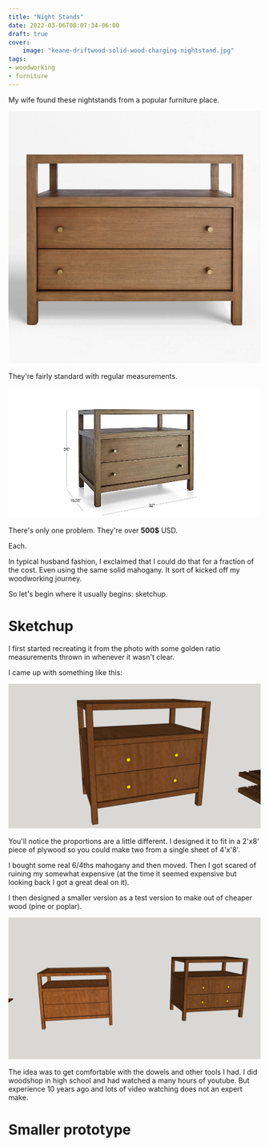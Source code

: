 ```yaml
---
title: "Night Stands"
date: 2022-03-06T08:07:34-06:00
draft: true
cover:
    image: "keane-driftwood-solid-wood-charging-nightstand.jpg"
tags:
- woodworking
- furniture
---
```


My wife found these nightstands from a popular furniture place.

![keane driftwood nightstand](keane-driftwood-solid-wood-charging-nightstand.jpg)

They're fairly standard with regular measurements.

![keane driftwood nightstands with measurements](KeaneDriftwoodNightstnd_Dim.jpg)

There's only one problem.
They're over **500$** USD.

Each.

In typical husband fashion, I exclaimed that I could do that for a fraction of the cost.
Even using the same solid mahogany.
It sort of kicked off my woodworking journey.

So let's begin where it usually begins: sketchup.

# Sketchup

I first started recreating it from the photo with some golden ratio measurements thrown in whenever it wasn't clear.

I came up with something like this:

![prototype 1](proto_1.png)

You'll notice the proportions are a little different. I designed it to fit in a 2'x8' piece of plywood so you could make two from a single sheet of 4'x'8'. 

I bought some real 6/4ths mahogany and then moved.
Then I got scared of ruining my somewhat expensive (at the time it seemed expensive but looking back I got a great deal on it).

I then designed a smaller version as a test version to make out of cheaper wood (pine or poplar). 

![smaller next to larger](proto_smaller.png)

The idea was to get comfortable with the dowels and other tools I had.
I did woodshop in high school and had watched a many hours of youtube. 
But experience 10 years ago and lots of video watching does not an expert make.

# Smaller prototype
